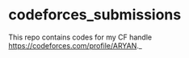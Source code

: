 # codeforces_submissions
This repo contains codes for my CF handle    https://codeforces.com/profile/ARYAN._
